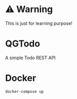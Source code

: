 # ⚠️ Warning
This is just for learning purpose!

# QGTodo
A simple Todo REST API

# Docker
```bash
docker-compose up
```



